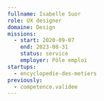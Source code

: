```yaml
---
fullname: Isabelle Suor
role: UX designer
domaine: Design
missions:
  - start: 2020-09-07
    end: 2023-08-31
    status: service
    employer: Pôle emploi
startups:
  - encyclopedie-des-metiers
previously:
  - competence.validee
---
```

